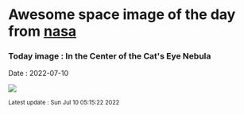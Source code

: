 
# Awesome space image of the day from [nasa](https://api.nasa.gov/)

### Today image : In the Center of the Cat's Eye Nebula

Date : 2022-07-10


![](https://apod.nasa.gov/apod/image/2207/CatsEye_HubbleVillaVerde_960.jpg)

<small>Latest update : Sun Jul 10 05:15:22 2022</small>


